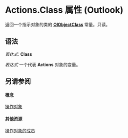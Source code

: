 
# Actions.Class 属性 (Outlook)

返回一个指示对象的类的  **[OlObjectClass](33d724b3-df3c-2a7f-a80f-93b66d96f588.md)** 常量。只读。


## 语法

 _表达式_. **Class**

 _表达式_ 一个代表 **Actions** 对象的变量。


## 另请参阅


#### 概念


[操作对象](b0903aa4-9b75-5311-d0a5-5ff4a5e29c79.md)
#### 其他资源


[操作对象的成员](f4791bd5-87bb-ac1e-0acc-709cf5f91e36.md)